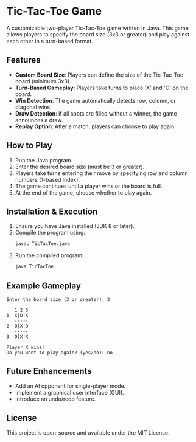 # Tic-Tac-Toe Game

A customizable two-player Tic-Tac-Toe game written in Java. This game allows players to specify the board size (3x3 or greater) and play against each other in a turn-based format.

## Features
- **Custom Board Size**: Players can define the size of the Tic-Tac-Toe board (minimum 3x3).
- **Turn-Based Gameplay**: Players take turns to place 'X' and 'O' on the board.
- **Win Detection**: The game automatically detects row, column, or diagonal wins.
- **Draw Detection**: If all spots are filled without a winner, the game announces a draw.
- **Replay Option**: After a match, players can choose to play again.

## How to Play
1. Run the Java program.
2. Enter the desired board size (must be 3 or greater).
3. Players take turns entering their move by specifying row and column numbers (1-based index).
4. The game continues until a player wins or the board is full.
5. At the end of the game, choose whether to play again.

## Installation & Execution
1. Ensure you have Java installed (JDK 8 or later).
2. Compile the program using:
   ```sh
   javac TicTacToe.java
   ```
3. Run the compiled program:
   ```sh
   java TicTacToe
   ```

## Example Gameplay
```
Enter the board size (3 or greater): 3

   1 2 3
1  X|O|X
   -----
2  O|X|O
   -----
3  O|X|X

Player X wins!
Do you want to play again? (yes/no): no
```

## Future Enhancements
- Add an AI opponent for single-player mode.
- Implement a graphical user interface (GUI).
- Introduce an undo/redo feature.

## License
This project is open-source and available under the MIT License.

